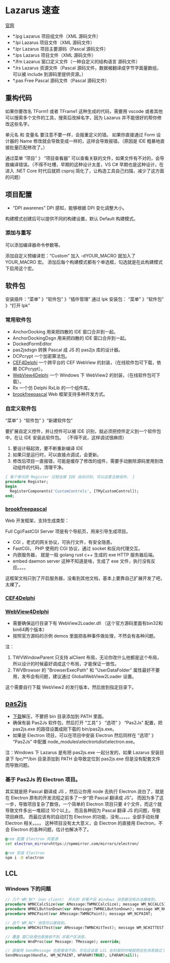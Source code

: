 # Lazarus 速查

[官网](https://www.lazarus-ide.org/)

- *.lpg Lazarus 项目组文件（XML 源码文件）
- *.lpi Lazarus 项目文件（XML 源码文件）
- *.lpr Lazarus 项目主要源码（Pascal 源码文件）
- *.lps Lazarus 项目文件（XML 源码文件）
- *.lfm Lazarus 窗口定义文件（一种自定义的结构语言 源码文件）
- *.lrs Lazarus 资源文件（Pascal 源码文件，数据被翻译成字节字面量数组，可以被 include 到源码里提供资源。）
- *.pas Free Pascal 源码文件（Pascal 源码文件）

## 重构代码

如果你要改名 TForm1 或者 TFrame1 这种生成的代码，需要用 vscode 或者其他可以搜索多个文件的工具，搜索后改掉名字，因为 Lazarus 并不能很好的帮你修改这些名字。

单元名 和 变量名 要注意不要一样，会报重定义的错。
如果你直接通过 Form 设计器的 Name 修改就会导致变成一样的，这样会导致报错。（原因是 IDE 粗暴地直接批量匹配修改了。）

通过菜单 “项目” 》 “项目查看器” 可以查看关联的文件，如果文件有不对的，会导致编译错误。（不得不吐槽，早期的这种设计太差，VS C# 早期也是这种设计，在进入 .NET Core 时代后就把 csproj 简化了，让构造工具自己扫描，减少了这方面的问题）

## 项目配置

- “DPI awarenes” DPI 感知，能够根据 DPI 变化调整大小。

构建模式创建后可以提供不同的构建设置，默认 Default 构建模式。

### 添加与重写

可以添加编译器命令参数等。

添加自定义预编译宏：“Custom” 加入 -dYOUR_MACRO 就加入了 YOUR_MACRO 宏。
添加后每个构建模式都有个单选框，勾选就是在此构建模式下启用这个宏。


## 软件包

安装插件：“菜单” 》“软件包” 》“插件管理”
通过 lpk 安装包： “菜单” 》“软件包” 》“打开 lpk”

### 常用软件包

- AnchorDocking 用来把四散的 IDE 窗口合并到一起。
- AnchorDockingDsgn 用来把四散的 IDE 窗口合并到一起。
- DockedFormEditor
- pas2jsdsgn 转换 Pascal 成 JS 的 pas2js 库的设计器。
- DCPcrypt 一个加密算法包。
- [CEF4Delphi](https://github.com/salvadordf/CEF4Delphi) 一个跨平台的 CEF WebView 的封装，（在线软件包可下载，依赖 DCPcrypt）。
- [WebView4Delphi](https://github.com/salvadordf/WebView4Delphi) 一个 Windows 下 WebView2 的封装，（在线软件包可下载）。
- Rx 一个仿 Delphi RxLib 的一个组件库。
- [brookfreepascal](https://github.com/risoflora/brookfreepascal) Web 框架支持多种开发方式。

### 自定义软件包

“菜单” 》“软件包” 》“新建软件包”

要扩展自定义控件，并让控件可以被 IDE 识别，就必须把控件定义到一个软件包中，在让 IDE 安装此软件包。
（不得不说，这样调试很麻烦）

1. 要设计稿起效，要不断重新编译 IDE
2. 如果只是运行时，可以直接点调试，会更新。
3. 修改后项目一直报错，可能是缓存了修改的组件，需要手动删除源码里用到改动组件的代码，清理干净。

```pascal
{ 每个单元的 Register 过程会被 IDE 自动识别，可以这里注册组件。 }
procedure Register;
begin
  RegisterComponents('CustomControls', [TMyCustomControl]);
end; 
```

### [brookfreepascal](https://github.com/risoflora/brookfreepascal)

Web 开发框架，支持生成类型：

Full Cgi/FastCGI Server 项是有个导航页，用来引导生成项目。

- CGI ，老式的网关协议，可执行文件，有安全隐患。
- FastCGI， PHP 使用的 CGI 协议，通过 socket 和反向代理交互。
- 内嵌服务器， 就是一般 golang rust c++ 生成的 exe HTTP 服务器后端。
- embed daemon server 这种不知道是啥，生成了 exe 文件，执行没有反应。。。。

这框架文档只到了开启服务器，没看到其他文档，基本上要靠自己扩展开发了吧，太裸了。

### [CEF4Delphi](https://github.com/salvadordf/CEF4Delphi)

### [WebView4Delphi](https://github.com/salvadordf/WebView4Delphi)

- 需要确保运行目录下有 WebView2Loader.dll （这个官方源码里面有bin32和bin64两个版本）
- 按照官方源码的示例 demos 里面把各种事件做处理，不然会有各种问题。

注：
1. TWVWindowParent 只支持 alClient 布局，无论你改什么他都是这个布局，所以设计的时候最好调成这个布局，才能保证一致性。
2. TWVBrowser 的 "BrowserExecPath" 和 "UserDataFolder" 属性最好不要用，发布会有问题，建议通过 GlobalWebView2Loader 设置。

这个需要自行下载 WebView2 的发行版本，然后放到指定目录下。

## [pas2js](https://wiki.freepascal.org/pas2js)

- [下载](https://getpas2js.freepascal.org/)解压，不要把 bin 目录添加到 PATH 里面。
- 确保有装 Pas2Js 软件包，然后打开 “工具” 》 “选项” 》 “Pas2Js" 配置，把 pas2js.exe 的路径设置成刚下载的 bin/pas2js.exe。
- 如果是 Electron 项目，可以在项目中安装 Electron 然后同样在 “选项” 》 “Pas2Js” 中配置 node_modules\electron\dist\electron.exe。

注：Windows 下 Lazarus 是有把 pas2js.exe 一起分发的，如果 Lazarus 安装目录下 fpc/**/bin 目录添加到 PATH 会导致定位到 pas2js.exe 但是没有配套文件而导致问题。

### 基于 Pas2Js 的 Electron 项目。

其实就是把 Pascal 翻译成 JS ，然后让你用 node 去执行 Electron.说白了，就是在 Electron 原有的开发流程之前多了一步“把 Pascal 翻译成 JS”。
而因为多了这一步，导致项目复杂了数倍，一个简单的 Electron 项目只要 4个文件，而这个就导致文件多出一堆超过 10个以上。
而且各种因为 Pascal 翻译 JS 的问题，导致项目麻烦。
而最应该有的自动打包 Electron 的功能，没有。。。。。全部手动处理 Electron 相关。。。。
这种项目没有太大意义，会 Electron 的直接用 Electron，不会 Electron 的各种问题，估计也解决不了。

```bat
@rem 配置 Electron 阿里源
set electron_mirror=https://npmmirror.com/mirrors/electron/

@rem 安装 Electron
npm i -D electron
```

## LCL

### Windows 下的问题

```pascal
// 几个 WM_NC*（non client） 开头的 非客户区 Windows 消息都没有办法接收到。
procedure WMNCCalcSize(var AMessage:TWMNCCalcSize); message WM_NCCALCSIZE;
procedure WMNCLButtonDown(var AMessage:TWMNCLButtonDown); message WM_NCLBUTTONDOWN;
procedure WMNCPaint(var AMessage:TWMNCPaint); message WM_NCPAINT;

// 这个 WM_NC* 消息可以接收到。
procedure WMNCHitTest(var AMessage:TWMNCHitTest); message WM_NCHITTEST;

// 覆盖 窗口处理也是接收不到 非客户区消息。
procedure WndProc(var Message: TMessage); override;

// 直接用 SendMessage 也是接收不到，可见应该是 LCL 在封装的时候就把这些消息跳过了。
SendMessage(Handle, WM_NCPAINT, WPARAM(TRUE), LPARAM(nil));
```